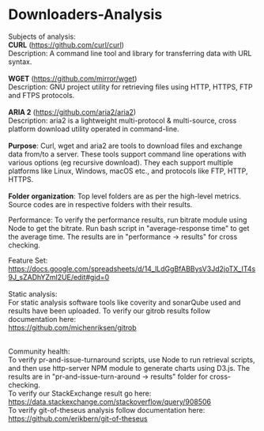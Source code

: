 # Downloaders-Analysis

Subjects of analysis:<br/>
**CURL** (https://github.com/curl/curl)<br />
Description: A command line tool and library for transferring data with URL syntax.<br /><br />
**WGET** (https://github.com/mirror/wget)<br />
Description: GNU project utility for retrieving files using HTTP, HTTPS, FTP and FTPS protocols.<br /><br />
**ARIA 2** (https://github.com/aria2/aria2)<br />
Description: aria2 is a lightweight multi-protocol & multi-source, cross platform download utility operated in command-line.<br /><br />
**Purpose**: Curl, wget and aria2 are tools to download files and exchange data from/to a server. These tools support command line operations with various options (eg recursive download). They each support multiple platforms like Linux, Windows, macOS etc., and protocols like FTP, HTTP, HTTPS.
<br />
<br />
**Folder organization**: Top level folders are as per the high-level metrics. Source codes are in respective folders with their results.

Performance:
To verify the performance results, run bitrate module using Node to get the bitrate. Run bash script in "average-response time" to get the average time. The results are in "performance -> results" for cross checking.

Feature Set:<br/>
https://docs.google.com/spreadsheets/d/14_lLdGgBfABBysV3Jd2joTX_IT4s9J_sZADhYZml2UE/edit#gid=0
<br/><br/>
Static analysis:<br/>
For static analysis software tools like coverity and sonarQube used and results have been uploaded.
To verify our gitrob results follow documentation here: <br/>
https://github.com/michenriksen/gitrob<br/><br/>

Community health:<br/>
To verify pr-and-issue-turnaround scripts, use Node to run retrieval scripts, and then use http-server NPM module to generate charts using D3.js. The results are in "pr-and-issue-turn-around -> results" folder for cross-checking.<br/>
To verify our StackExchange result go here: https://data.stackexchange.com/stackoverflow/query/908506<br/>
To verify git-of-theseus analysis follow documentation here: https://github.com/erikbern/git-of-theseus<br/>

